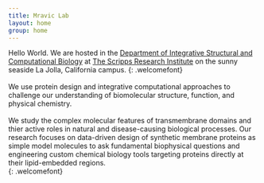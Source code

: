 ```yaml
---
title: Mravic Lab
layout: home
group: home
---
```


   Hello World.  We are hosted in the [Department of Integrative Structural and Computational Biology](https://www.scripps.edu/science-and-medicine/research-departments/integrative-structural-and-computational-biology/) at [The Scripps Research Institute](https://www.scripps.edu/) on the sunny seaside La Jolla, California campus. 
{: .welcomefont}
<br>
<br>
   We use protein design and integrative computational approaches to challenge our understanding of biomolecular structure, function, and physical chemistry.  
<br>
   We study the complex molecular features of transmembrane domains and thier active roles in natural and disease-causing biological processes.  Our research focuses on data-driven design of synthetic membrane proteins as simple model molecules to ask fundamental biophysical questions and engineering custom chemical biology tools targeting proteins directly at their lipid-embedded regions.  
{: .welcomefont}
